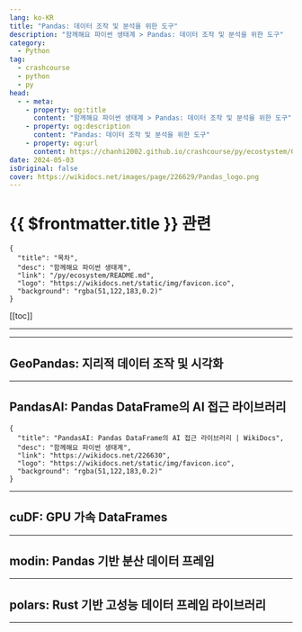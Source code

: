 ```yaml
---
lang: ko-KR
title: "Pandas: 데이터 조작 및 분석을 위한 도구"
description: "함께해요 파이썬 생태계 > Pandas: 데이터 조작 및 분석을 위한 도구"
category:
  - Python
tag: 
  - crashcourse
  - python
  - py
head:
  - - meta:
    - property: og:title
      content: "함께해요 파이썬 생태계 > Pandas: 데이터 조작 및 분석을 위한 도구"
    - property: og:description
      content: "Pandas: 데이터 조작 및 분석을 위한 도구"
    - property: og:url
      content: https://chanhi2002.github.io/crashcourse/py/ecostystem/03/pandas.html
date: 2024-05-03
isOriginal: false
cover: https://wikidocs.net/images/page/226629/Pandas_logo.png
---
```


# {{ $frontmatter.title }} 관련

```component VPCard
{
  "title": "목차",
  "desc": "함께해요 파이썬 생태계",
  "link": "/py/ecosystem/README.md",
  "logo": "https://wikidocs.net/static/img/favicon.ico",
  "background": "rgba(51,122,183,0.2)"
}
```

[[toc]]

---

<SiteInfo
  name="Pandas: 데이터 조작 및 분석을 위한 도구 | WikiDocs"
  desc="함께해요 파이썬 생태계"
  url="https://wikidocs.net/226629"
  logo="https://wikidocs.net/static/img/favicon.ico"
  preview="https://wikidocs.net/images/page/226629/Pandas_logo.png"/>

<!-- TODO: 작성 -->

---

## GeoPandas: 지리적 데이터 조작 및 시각화

<SiteInfo
  name="GeoPandas: 지리적 데이터 조작 및 시각화 | WikiDocs"
  desc="함께해요 파이썬 생태계"
  url="https://wikidocs.net/229248"
  logo="https://wikidocs.net/static/img/favicon.ico"
  preview="https://wikidocs.net/images/page/229248/GeoPandas_logo.png"/>

<!-- TODO: 작성 -->

---

## PandasAI: Pandas DataFrame의 AI 접근 라이브러리

```component VPCard
{
  "title": "PandasAI: Pandas DataFrame의 AI 접근 라이브러리 | WikiDocs",
  "desc": "함께해요 파이썬 생태계",
  "link": "https://wikidocs.net/226630",
  "logo": "https://wikidocs.net/static/img/favicon.ico",
  "background": "rgba(51,122,183,0.2)"
}
```

<!-- TODO: 작성 -->

---

## cuDF: GPU 가속 DataFrames

<SiteInfo
  name="cuDF: GPU 가속 DataFrames | WikiDocs"
  desc="함께해요 파이썬 생태계"
  url="https://wikidocs.net/250032"
  logo="https://wikidocs.net/static/img/favicon.ico"
  preview="https://wikidocs.net/images/page/250032/rapids_logo.png"/>

<!-- TODO: 작성 -->

---

## modin: Pandas 기반 분산 데이터 프레임

<SiteInfo
  name="modin: Pandas 기반 분산 데이터 프레임 | WikiDocs"
  desc="함께해요 파이썬 생태계"
  url="https://wikidocs.net/234465"
  logo="https://wikidocs.net/static/img/favicon.ico"
  preview="https://wikidocs.net/images/page/234465/MODIN_logo.png"/>

<!-- TODO: 작성 -->

---

## polars: Rust 기반 고성능 데이터 프레임 라이브러리

<SiteInfo
  name="polars: Rust 기반 고성능 데이터 프레임 라이브러리 | WikiDocs"
  desc="함께해요 파이썬 생태계"
  url="https://wikidocs.net/234464"
  logo="https://wikidocs.net/static/img/favicon.ico"
  preview="https://wikidocs.net/images/page/234464/polars_logo.png"/>

<!-- TODO: 작성 -->

---

<TagLinks />
